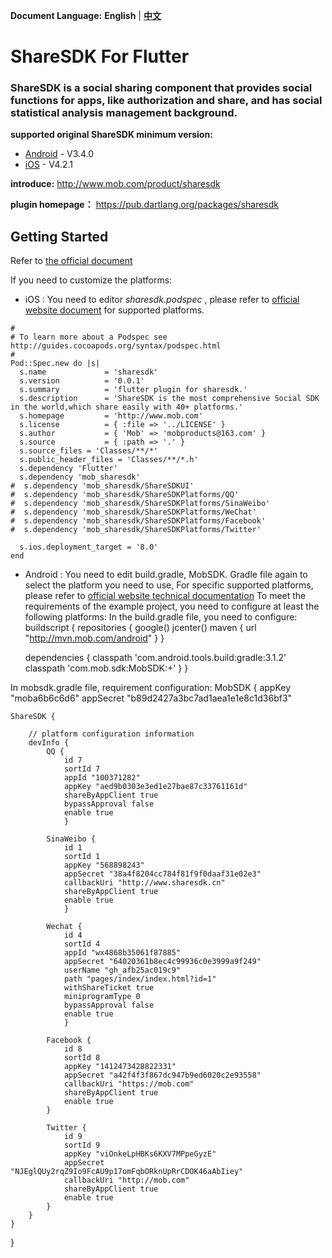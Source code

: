 **Document Language:** **English** | **[中文](README_CN.md)**

# ShareSDK For Flutter
### ShareSDK is a social sharing component that provides social functions for apps, like authorization and share, and has social statistical analysis management background.

**supported original ShareSDK minimum version:**

- [Android](https://github.com/MobClub/ShareSDK-for-Android) - V3.4.0
- [iOS](https://github.com/MobClub/ShareSDK-for-iOS) - V4.2.1

**introduce:** http://www.mob.com/product/sharesdk

**plugin homepage：** https://pub.dartlang.org/packages/sharesdk

## Getting Started

Refer to [the official document](https://pub.dartlang.org/packages/sharesdk#-installing-tab-)

If you need to customize the platforms:
- iOS : You need to editor *sharesdk.podspec* , please refer to [official website document](http://wiki.mob.com/cocoapods%E9%9B%86%E6%88%90/) for supported platforms.

```
#
# To learn more about a Podspec see http://guides.cocoapods.org/syntax/podspec.html
#
Pod::Spec.new do |s|
  s.name             = 'sharesdk'
  s.version          = '0.0.1'
  s.summary          = 'flutter plugin for sharesdk.'
  s.description      = 'ShareSDK is the most comprehensive Social SDK in the world,which share easily with 40+ platforms.'
  s.homepage         = 'http://www.mob.com'
  s.license          = { :file => '../LICENSE' }
  s.author           = { 'Mob' => 'mobproducts@163.com' }
  s.source           = { :path => '.' }
  s.source_files = 'Classes/**/*'
  s.public_header_files = 'Classes/**/*.h'
  s.dependency 'Flutter'
  s.dependency 'mob_sharesdk'
#  s.dependency 'mob_sharesdk/ShareSDKUI'
#  s.dependency 'mob_sharesdk/ShareSDKPlatforms/QQ'
#  s.dependency 'mob_sharesdk/ShareSDKPlatforms/SinaWeibo'
#  s.dependency 'mob_sharesdk/ShareSDKPlatforms/WeChat'
#  s.dependency 'mob_sharesdk/ShareSDKPlatforms/Facebook'
#  s.dependency 'mob_sharesdk/ShareSDKPlatforms/Twitter'
  
  s.ios.deployment_target = '8.0'
end
```

- Android :
You need to edit build.gradle, MobSDK. Gradle file again to select the platform you need to use,
For specific supported platforms, please refer to [official website technical documentation](http://wiki.mob.com/%E5%AE%8C%E6%95%B4%E9%9B%86%E6%88%90%E6%96%87%E6%A1%A3%EF%BC%88gradle%EF%BC%89/)
To meet the requirements of the example project, you need to configure at least the following platforms:
In the build.gradle file, you need to configure:
buildscript {
    repositories {
        google()
        jcenter()
        maven {
            url "http://mvn.mob.com/android"
        }
    }

    dependencies {
        classpath 'com.android.tools.build:gradle:3.1.2'
        classpath 'com.mob.sdk:MobSDK:+'
    }
}

In mobsdk.gradle file, requirement configuration:
MobSDK {
    appKey "moba6b6c6d6"
    appSecret "b89d2427a3bc7ad1aea1e1e8c1d36bf3"

    ShareSDK {

        // platform configuration information
        devInfo {
			QQ {
                id 7
                sortId 7
                appId "100371282"
                appKey "aed9b0303e3ed1e27bae87c33761161d"
                shareByAppClient true
                bypassApproval false
                enable true
				}
				
            SinaWeibo {
                id 1
                sortId 1
                appKey "568898243"
                appSecret "38a4f8204cc784f81f9f0daaf31e02e3"
                callbackUri "http://www.sharesdk.cn"
                shareByAppClient true
                enable true
				}
				
			Wechat {
                id 4
                sortId 4
                appId "wx4868b35061f87885"
                appSecret "64020361b8ec4c99936c0e3999a9f249"
                userName "gh_afb25ac019c9"
                path "pages/index/index.html?id=1"
                withShareTicket true
                miniprogramType 0
                bypassApproval false
                enable true
				}
				
			Facebook {
                id 8
                sortId 8
                appKey "1412473428822331"
                appSecret "a42f4f3f867dc947b9ed6020c2e93558"
                callbackUri "https://mob.com"
                shareByAppClient true
                enable true
            }

            Twitter {
                id 9
                sortId 9
                appKey "viOnkeLpHBKs6KXV7MPpeGyzE"
                appSecret "NJEglQUy2rqZ9Io9FcAU9p17omFqbORknUpRrCDOK46aAbIiey"
                callbackUri "http://mob.com"
                shareByAppClient true
                enable true
            }
		}
	}
}
